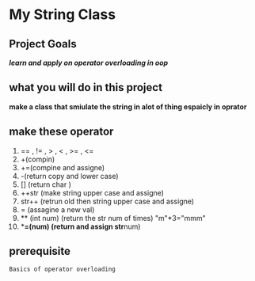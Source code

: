 # My String Class
## Project Goals
***learn and apply on operator overloading in oop***
## what you will do in this project
**make a class that smiulate the string in alot of thing espaicly in oprator**
## make these operator
1. == , != , > , < , >= , <=
2. +(compin)
3. +=(compine and assigne)
4. -(return copy and lower case)
5. [] (return char )
6. ++str (make string upper case and assigne)
7. str++ (retrun old then string upper case and assigne)
8. = (assagine a new val)
9. ** (int num)   (return the str num of times) "m"*3="mmm"
10. ***=(num)  (return and assign str**num)

## prerequisite
    Basics of operator overloading
    